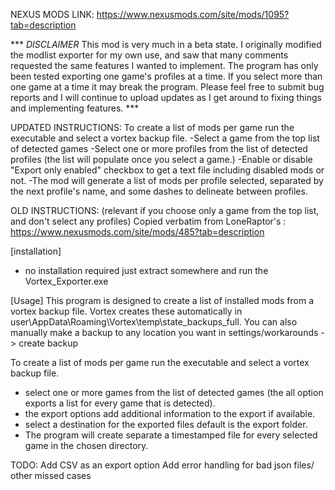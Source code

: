 NEXUS MODS LINK: https://www.nexusmods.com/site/mods/1095?tab=description

*** *DISCLAIMER* This mod is very much in a beta state. I originally modified the modlist exporter for my own use, and saw that many comments requested the same features I wanted to implement. The program has only been tested exporting one game's profiles at a time. If you select more than one game at a time it may break the program. Please feel free to submit bug reports and I will continue to upload updates as I get around to fixing things and implementing features. ***

UPDATED INSTRUCTIONS:
To create a list of mods per game run the executable and select a vortex backup file.
-Select a game from the top list of detected games
-Select one or more profiles from the list of detected profiles (the list will populate once you select a game.)
-Enable or disable "Export only enabled" checkbox to get a text file including disabled mods or not.
-The mod will generate a list of mods per profile selected, separated by the next profile's name, and some dashes to delineate between profiles.

OLD INSTRUCTIONS: (relevant if you choose only a game from the top list, and don't select any profiles)
Copied verbatim from LoneRaptor's : https://www.nexusmods.com/site/mods/485?tab=description

[installation]
- no installation required just extract somewhere and run the Vortex_Exporter.exe

[Usage]
This program is designed to create a list of installed mods from a vortex backup file.
Vortex creates these automatically in user\AppData\Roaming\Vortex\temp\state_backups_full.
You can also manually make a backup to any location you want in settings/workarounds -> create backup

To create a list of mods per game run the executable and select a vortex backup file.
- select one or more games from the list of detected games (the all option exports a list for every game that is detected).
- the export options add additional information to the export if available.
- select a destination for the exported files default is the export folder.
- The program will create separate a timestamped file for every selected game in the chosen directory.



TODO:
Add CSV as an export option
Add error handling for bad json files/ other missed cases
